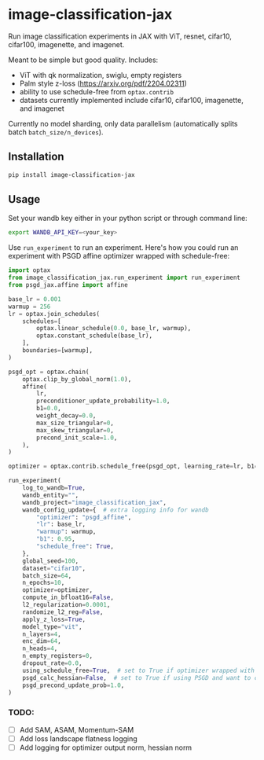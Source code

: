 # image-classification-jax

Run image classification experiments in JAX with ViT, resnet, cifar10, cifar100, imagenette, and imagenet.

Meant to be simple but good quality. Includes:
- ViT with qk normalization, swiglu, empty registers
- Palm style z-loss (https://arxiv.org/pdf/2204.02311)
- ability to use schedule-free from `optax.contrib`
- datasets currently implemented include cifar10, cifar100, imagenette, and imagenet

Currently no model sharding, only data parallelism (automatically splits batch `batch_size/n_devices`).


## Installation

```bash
pip install image-classification-jax
```


## Usage

Set your wandb key either in your python script or through command line:
```bash
export WANDB_API_KEY=<your_key>
```

Use `run_experiment` to run an experiment. Here's how you could run an experiment with
PSGD affine optimizer wrapped with schedule-free:

```python
import optax
from image_classification_jax.run_experiment import run_experiment
from psgd_jax.affine import affine

base_lr = 0.001
warmup = 256
lr = optax.join_schedules(
    schedules=[
        optax.linear_schedule(0.0, base_lr, warmup),
        optax.constant_schedule(base_lr),
    ],
    boundaries=[warmup],
)

psgd_opt = optax.chain(
    optax.clip_by_global_norm(1.0),
    affine(
        lr,
        preconditioner_update_probability=1.0,
        b1=0.0,
        weight_decay=0.0,
        max_size_triangular=0,
        max_skew_triangular=0,
        precond_init_scale=1.0,
    ),
)

optimizer = optax.contrib.schedule_free(psgd_opt, learning_rate=lr, b1=0.95)

run_experiment(
    log_to_wandb=True,
    wandb_entity="",
    wandb_project="image_classification_jax",
    wandb_config_update={  # extra logging info for wandb
        "optimizer": "psgd_affine",
        "lr": base_lr,
        "warmup": warmup,
        "b1": 0.95,
        "schedule_free": True,
    },
    global_seed=100,
    dataset="cifar10",
    batch_size=64,
    n_epochs=10,
    optimizer=optimizer,
    compute_in_bfloat16=False,
    l2_regularization=0.0001,
    randomize_l2_reg=False,
    apply_z_loss=True,
    model_type="vit",
    n_layers=4,
    enc_dim=64,
    n_heads=4,
    n_empty_registers=0,
    dropout_rate=0.0,
    using_schedule_free=True,  # set to True if optimizer wrapped with schedule_free
    psgd_calc_hessian=False,  # set to True if using PSGD and want to calc and pass in hessian
    psgd_precond_update_prob=1.0,
)
```


### TODO:

- [ ] Add SAM, ASAM, Momentum-SAM
- [ ] Add loss landscape flatness logging
- [ ] Add logging for optimizer output norm, hessian norm
